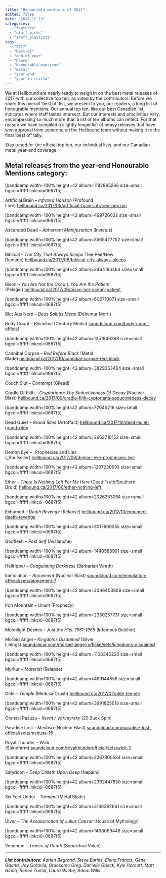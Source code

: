 ```yaml
---
title: "Honourable mentions of 2017"
edited: false
date: "2017-12-13"
categories:
  - "features"
  - "staff_picks"
  - "staff_playlists"
tags:
  - "2017"
  - "best-of"
  - "end-of-year"
  - "heavy"
  - "honourable-mentions"
  - "metal"
  - "year-end"
  - "year-in-review"
---
```


We at Hellbound are nearly ready to weigh in on the best metal releases of 2017 with our collective top ten, as voted by the contributors. Before we share this overall 'best of' list, we present to you, our readers, a long list of honourable mentions. Our annual top ten, like our best Canadian list, indicates where staff tastes intersect. But our interests and proclivities vary, encompassing so much more than a list of ten albums can reflect. For that reason we have compiled a slightly longer list of heavy releases that have won approval from someone on the Hellbound team without making it to the final 'best of' tally.

Stay tuned for the official top ten, our individual lists, and our Canadian metal year-end coverage.

## Metal releases from the year-end Honourable Mentions category:

\[bandcamp width=100% height=42 album=1182895266 size=small bgcol=ffffff linkcol=0687f5\]

Artificial Brain – _Infrared Horizon_ (Profound Lore) [hellbound.ca/2017/05/artificial-brain-infrared-horizon](https://hellbound.ca/2017/05/artificial-brain-infrared-horizon/)

\[bandcamp width=100% height=42 album=499726032 size=small bgcol=ffffff linkcol=0687f5\]

Ascended Dead – _Abhorrent Manifestation_ (Invictus)

\[bandcamp width=100% height=42 album=3565477752 size=small bgcol=ffffff linkcol=0687f5\]

Biblical – _The City That Always Sleeps_ (Tee Pee/New Damage) [hellbound.ca/2017/08/biblical-city-always-sleeps](https://hellbound.ca/2017/08/biblical-city-always-sleeps/)

\[bandcamp width=100% height=42 album=3464186464 size=small bgcol=ffffff linkcol=0687f5\]

Bison – _You Are Not the Ocean, You Are the Patient_ (Pelagic) [hellbound.ca/2017/06/bison-not-ocean-patient](https://hellbound.ca/2017/06/bison-not-ocean-patient/)

\[bandcamp width=100% height=42 album=606710871 size=small bgcol=ffffff linkcol=0687f5\]

Blut Aus Nord – _Deus Salutis Meae_ (Debemur Morti)

Body Count – _Bloodlust_ (Century Media) [soundcloud.com/body-count-official](https://soundcloud.com/body-count-official)

\[bandcamp width=100% height=42 album=1351946248 size=small bgcol=ffffff linkcol=0687f5\]

Cannibal Corpse – _Red Before Black_ (Metal Blade) [hellbound.ca/2017/10/cannibal-corpse-red-black](https://hellbound.ca/2017/10/cannibal-corpse-red-black/)

\[bandcamp width=100% height=42 album=3829363464 size=small bgcol=ffffff linkcol=0687f5\]

Couch Slut – _Contempt_ (Gilead)

Cradle Of Filth – _Cryptoriana: The Seductiveness Of Decay_ (Nuclear Blast) [hellbound.ca/2017/09/cradle-filth-cyptoriana-seductiveness-decay](https://hellbound.ca/2017/09/cradle-filth-cyptoriana-seductiveness-decay/)

\[bandcamp width=100% height=42 album=72045216 size=small bgcol=ffffff linkcol=0687f5\]

Dead Quiet – _Grand Rites_ (Artoffact) [hellbound.ca/2017/10/dead-quiet-grand-rites](https://hellbound.ca/2017/10/dead-quiet-grand-rites/)

\[bandcamp width=100% height=42 album=2662710153 size=small bgcol=ffffff linkcol=0687f5\]

Demon Eye – _Prophecies and Lies (_Soulseller) [hellbound.ca/2017/08/demon-eye-prophecies-lies](https://hellbound.ca/2017/08/demon-eye-prophecies-lies/)

\[bandcamp width=100% height=42 album=1207230693 size=small bgcol=ffffff linkcol=0687f5\]

Ether – _There Is Nothing Left For Me Here_ (Dead Truth/Southern Druid) [hellbound.ca/2017/06/ether-nothing-left](https://hellbound.ca/2017/06/ether-nothing-left/)

\[bandcamp width=100% height=42 album=2026253064 size=small bgcol=ffffff linkcol=0687f5\]

Exhumed – _Death Revenge_ (Relapse) [hellbound.ca/2017/10/exhumed-death-revenge](https://hellbound.ca/2017/10/exhumed-death-revenge/)

\[bandcamp width=100% height=42 album=3017600355 size=small bgcol=ffffff linkcol=0687f5\]

Godflesh – _Post Self_ (Avalanche)

\[bandcamp width=100% height=42 album=1440588991 size=small bgcol=ffffff linkcol=0687f5\]

Hellripper – _Coagulating Darkness_ (Barbarian Wrath)

Immolation – _Atonement_ (Nuclear Blast) [soundcloud.com/immolation-official/sets/atonement-7](https://soundcloud.com/immolation-official/sets/atonement-7)

\[bandcamp width=100% height=42 album=2046403809 size=small bgcol=ffffff linkcol=0687f5\]

Iron Mountain – _Unum_ (Prophecy)

\[bandcamp width=100% height=42 album=2330257731 size=small bgcol=ffffff linkcol=0687f5\]

Moonlight Desires – _Just the Hits: 1981-1985_ (Infamous Butcher)

Morbid Angel – _Kingdoms Disdained_ (Silver Linings) [soundcloud.com/morbid-angel-official/sets/kingdoms-disdained](https://soundcloud.com/morbid-angel-official/sets/kingdoms-disdained)

\[bandcamp width=100% height=42 album=1108340226 size=small bgcol=ffffff linkcol=0687f5\]

Myrkur – _Mareridt_ (Relapse)

\[bandcamp width=100% height=42 album=469144558 size=small bgcol=ffffff linkcol=0687f5\]

Olde – _Temple_ (Medusa Crush) [hellbound.ca/2017/07/olde-temple](https://hellbound.ca/2017/07/olde-temple/)

\[bandcamp width=100% height=42 album=3991825018 size=small bgcol=ffffff linkcol=0687f5\]

Oranssi Pazuzu – _Kevät / Värimyrsky_ (20 Buck Spin)

Paradise Lost – _Medusa_ (Nuclear Blast) [soundcloud.com/paradise-lost-official/sets/medusa-16](https://soundcloud.com/paradise-lost-official/sets/medusa-16)

Royal Thunder – _Wick_ (Spinefarm) [soundcloud.com/royalthunderofficial/sets/wick-3](https://soundcloud.com/royalthunderofficial/sets/wick-3)

\[bandcamp width=100% height=42 album=2267800584 size=small bgcol=ffffff linkcol=0687f5\]

Satyricon – _Deep Calleth Upon Deep_ (Napalm)

\[bandcamp width=100% height=42 album=2362447850 size=small bgcol=ffffff linkcol=0687f5\]

Six Feet Under – _Torment_ (Metal Blade)

\[bandcamp width=100% height=42 album=3166382661 size=small bgcol=ffffff linkcol=0687f5\]

Ulver – _The Assassination of Julius Caesar_ (House of Mythology)

\[bandcamp width=100% height=42 album=1406069448 size=small bgcol=ffffff linkcol=0687f5\]

Venenum – _Trance of Death_ (Sepulchral Voice)

* * *

_**List contributors:** Adrien Begrand, Steve Earles, Elena Francis, Gene Gaona, Jay Gorania, Gruesome Greg, Danielle Griscti, Kyle Harcott, Matt Hinch, Renee Trotier, Laura Wiebe, Adam Wills_
